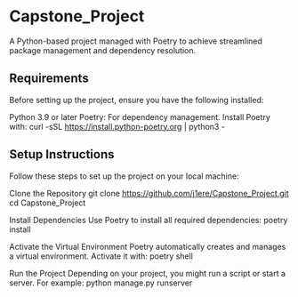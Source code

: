 # Capstone_Project
A Python-based project managed with Poetry to achieve streamlined package management and dependency resolution.

## Requirements
Before setting up the project, ensure you have the following installed:

Python 3.9 or later
Poetry: For dependency management. Install Poetry with:
curl -sSL https://install.python-poetry.org | python3 -

## Setup Instructions
Follow these steps to set up the project on your local machine:

Clone the Repository
git clone https://github.com/j1ere/Capstone_Project.git
cd Capstone_Project

Install Dependencies Use Poetry to install all required dependencies:
poetry install

Activate the Virtual Environment Poetry automatically creates and manages a virtual environment. Activate it with:
poetry shell

Run the Project Depending on your project, you might run a script or start a server. For example:
python manage.py runserver



